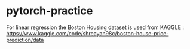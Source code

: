 # pytorch-practice

For linear regression the Boston Housing dataset is used from KAGGLE : https://www.kaggle.com/code/shreayan98c/boston-house-price-prediction/data